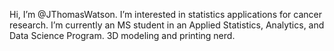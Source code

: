 Hi, I’m @JThomasWatson.
I’m interested in statistics applications for cancer research. 
I’m currently an MS student in an Applied Statistics, Analytics, and Data Science Program.
3D modeling and printing nerd.

<!---
JThomasWatson/JThomasWatson is a ✨ special ✨ repository because its `README.md` (this file) appears on your GitHub profile.
You can click the Preview link to take a look at your changes.
--->
